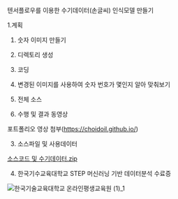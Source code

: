 텐서플로우를 이용한 수기데이터(손글씨) 인식모델 만들기 

1.계획

1. 숫자 이미지 만들기

2. 디렉토리 생성

3. 코딩

4. 변경된 이미지를 사용하여 숫자 번호가 몇인지 알아 맞춰보기

5. 전체 소스






2. 수행 및 결과 동영상

포트폴리오 영상 첨부(https://choidoil.github.io/)


3. 소스파일 및 사용데이터


[소스코드 및 수기데이터.zip](https://github.com/Choidoil/Choidoil.github.io/files/10037356/default.zip)


4. 한국기수교육대학교 STEP 머신러닝 기반 데이터분석 수료증




![한국기술교육대학교 온라인평생교육원 (1)_1](https://user-images.githubusercontent.com/117959845/202607296-afd8943a-13b4-4d0c-93b2-4ac7ec14473b.png)
